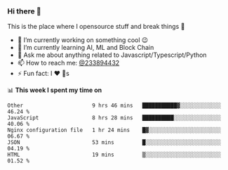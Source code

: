 ### Hi there 👋

<!--
**a233894432/a233894432** is a ✨ _special_ ✨ repository because its `README.md` (this file) appears on your GitHub profile.

Here are some ideas to get you started:

- 🔭 I’m currently working on ...
- 🌱 I’m currently learning ...
- 👯 I’m looking to collaborate on ...
- 🤔 I’m looking for help with ...
- 💬 Ask me about ...
- 📫 How to reach me: ...
- 😄 Pronouns: ...
- ⚡ Fun fact: ...
-->
 
 
This is the place where I opensource stuff and break things :rofl:

- 🔭 I’m currently working on something cool :wink:
- 🌱 I’m currently learning AI, ML and Block Chain
- 💬 Ask me about anything related to Javascript/Typescript/Python
- 📫 How to reach me: [@233894432](https://twitter.com/233894432)
- ⚡ Fun fact: I :heart: :dog:s

📊 **This week I spent my time on**
<!--START_SECTION:waka-->
```text
Other                      9 hrs 46 mins   ███████████▓░░░░░░░░░░░░░   46.24 % 
JavaScript                 8 hrs 28 mins   ██████████░░░░░░░░░░░░░░░   40.06 % 
Nginx configuration file   1 hr 24 mins    █▓░░░░░░░░░░░░░░░░░░░░░░░   06.67 % 
JSON                       53 mins         █░░░░░░░░░░░░░░░░░░░░░░░░   04.19 % 
HTML                       19 mins         ▒░░░░░░░░░░░░░░░░░░░░░░░░   01.52 % 
```
<!--END_SECTION:waka-->
